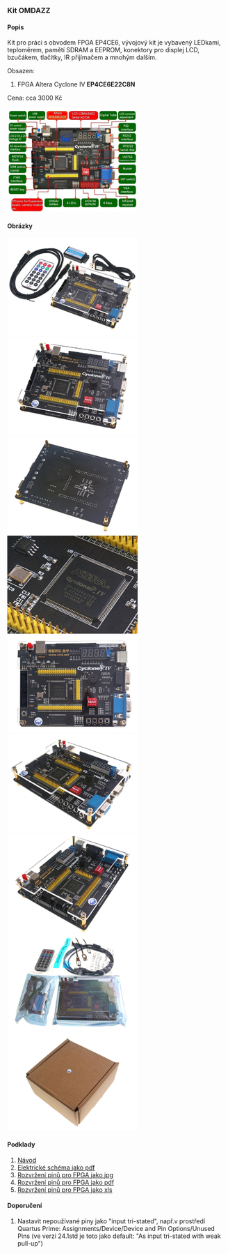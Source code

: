 ### Kit OMDAZZ

#### Popis

Kit pro práci s obvodem FPGA EP4CE6, vývojový kit je vybavený LEDkami, teploměrem, pamětí SDRAM a EEPROM, konektory pro displej LCD, bzučákem, tlačítky, IR přijímačem a mnohým dalším.

Obsazen:

1. FPGA Altera Cyclone IV **EP4CE6E22C8N**

Cena: cca 3000 Kč

<img src="omdazz-per-1_v-a2.2.png" width="300"/>

#### Obrázky

<img src="omdazz-pic-1_v-a2.2.jpg" width="300"/> <img src="omdazz-pic-2_v-a2.2.jpg" width="300"/><img src="omdazz-pic-3_v-a2.2.jpg" width="300"/>
<img src="omdazz-pic-4_v-a2.2.jpg" width="300"/><img src="omdazz-pic-5_v-a2.2.jpg" width="300"/><img src="omdazz-pic-6_v-a2.2.jpg" width="300"/>
<img src="omdazz-pic-7_v-a2.2.jpg" width="300"/><img src="omdazz-pic-8_v-a2.2.jpg" width="300"/><img src="omdazz-pic-9_v-a2.2.jpg" width="300"/>

#### Podklady

1. [Návod](omdazz-manual_v-x.pdf)
2. [Elektrické schéma jako pdf](omdazz-schematic_v2014-12-09.pdf)
3. [Rozvržení pinů pro FPGA jako jpg](omdazz-pin-table_v-x.jpg)
4. [Rozvržení pinů pro FPGA jako pdf](omdazz-pin-table_v-x.pdf)
5. [Rozvržení pinů pro FPGA jako xls](omdazz-pin-table_v-x.xls)

#### Doporučení

1. Nastavit nepoužívané piny jako "input tri-stated", např.v prostředí Quartus Prime: Assignments/Device/Device and Pin Options/Unused Pins (ve verzi 24.1std je toto jako default: "As input tri-stated with weak pull-up")